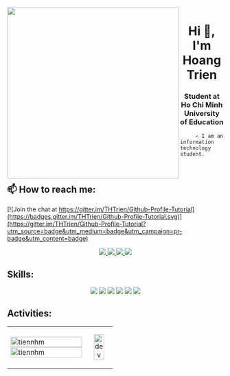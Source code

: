 <img align="left" width="400" src="https://hanoispiritofplace.com/wp-content/uploads/2018/01/bo-suu-tap-hinh-nen-cuc-chat-danh-cho-dan-1.jpg">
<h1 align="center">Hi 👋, I'm Hoang Trien</h1>
<p align="center">
  <h3 align="center">Student at Ho Chi Minh University of Education</h3>
</p>


         ✍ I am an information technology student.

<br />

## 📫 How to reach me:

[![Join the chat at https://gitter.im/THTrien/Github-Profile-Tutorial](https://badges.gitter.im/THTrien/Github-Profile-Tutorial.svg)](https://gitter.im/THTrien/Github-Profile-Tutorial?utm_source=badge&utm_medium=badge&utm_campaign=pr-badge&utm_content=badge)

<p align="center">
  <a href="----" target="_blank">
    <img src="https://img.icons8.com/fluent/48/000000/linkedin.png"/>
  </a>
  <a href="https://www.facebook.com/TranHoangTrienn/" alt="Facebook">
    <img src="https://img.icons8.com/fluent/48/000000/facebook-new.png" target="_blank" />
  </a> 
  <a href="https://github.com/THTrien" alt="Github">
    <img src="https://img.icons8.com/fluent/48/000000/github.png"/>
  </a> 
  <a href="mailto:tranhoangtrien2709@gmail.com" alt="Email">
    <img src="https://img.icons8.com/fluent/48/000000/mailing.png"/>
  </a>
</p>

## Skills:
<p align="center">
  

  <img src="https://img.icons8.com/color/48/000000/mysql-logo.png"/>
 
  <img src="https://img.icons8.com/color/48/000000/git.png"/>
  <img src="https://img.icons8.com/color/48/000000/github-2.png"/>
  <img src="https://img.icons8.com/color/48/000000/visual-studio-code-2019.png"/>
  <img src="https://img.icons8.com/color/48/null/visual-studio--v2.png"/>

  <img src="https://img.icons8.com/color/48/000000/trello.png"/>
</p>

## Activities:

<table style="width:100%;">
  <tr>
    <td>
      <img src="https://github-readme-stats.vercel.app/api/top-langs/?username=thtrien&bg_color=FFFFFF00&text_color=179fa3&layout=compact&hide=CSS&langs_count=10&custom_title=Top%20ngôn%20ngữ%20được%20dùng" alt="tiennhm" width="100%"/>
      <img src="https://github-readme-stats.vercel.app/api?username=thtrien&bg_color=FFFFFF00&text_color=179fa3&show_icons=true&count_private=true&include_all_commits=true&custom_title=Hoạt%20động%20trên%20Github" alt="tiennhm" width="100%"/>
    </td>
    <td>
      <p align="center"> 
        <img src="https://antimatter.vn/wp-content/uploads/2022/07/hinh-anh-dong-powerpoint-hai-huoc-chen-vao-slide.gif" alt="dev" width="70%"/>
      </p>
    </td>
  </tr>
</table>

